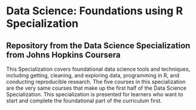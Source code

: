 # Data Science: Foundations using R Specialization
## Repository from the Data Science Specialization from Johns Hopkins Coursera
This Specialization covers foundational data science tools and techniques, including getting, cleaning, and exploring data, programming in R, and conducting reproducible research. 
The five courses in this specialization are the very same courses that make up the first half of the Data Science Specialization. This specialization is presented for learners who want to start and complete the foundational part of the curriculum first.
